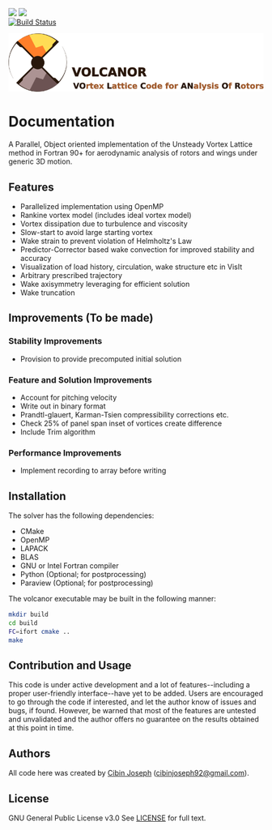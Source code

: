 [![](https://img.shields.io/badge/status-under%20development-green.svg)]()  [![](https://img.shields.io/badge/Last%20Updated-Nov%202020-green.svg)]()  
[![Build Status](https://travis-ci.com/cibinjoseph/VOLCANOR.svg?token=FMmn3XQeRECGNsy6mT6B&branch=test)](https://travis-ci.com/github/cibinjoseph/VOLCANOR)

![VOLCANOR](media/VOLCANOR-logo.png)

# Documentation
A Parallel, Object oriented implementation of the Unsteady Vortex Lattice method in Fortran 90+ for aerodynamic analysis of rotors and wings under generic 3D motion.

## Features
- Parallelized implementation using OpenMP
- Rankine vortex model (includes ideal vortex model)
- Vortex dissipation due to turbulence and viscosity
- Slow-start to avoid large starting vortex
- Wake strain to prevent violation of Helmholtz's Law
- Predictor-Corrector based wake convection for improved stability and accuracy
- Visualization of load history, circulation, wake structure etc in VisIt
- Arbitrary prescribed trajectory
- Wake axisymmetry leveraging for efficient solution
- Wake truncation

## Improvements (To be made)
### Stability Improvements
- Provision to provide precomputed initial solution

### Feature and Solution Improvements
- Account for pitching velocity
- Write out in binary format
- Prandtl-glauert, Karman-Tsien compressibility corrections etc.
- Check 25% of panel span inset of vortices create difference
- Include Trim algorithm

### Performance Improvements
- Implement recording to array before writing

## Installation
The solver has the following dependencies:
- CMake
- OpenMP
- LAPACK
- BLAS
- GNU or Intel Fortran compiler
- Python (Optional; for postprocessing)
- Paraview (Optional; for postprocessing)

The volcanor executable may be built in the following manner:
```bash
mkdir build
cd build
FC=ifort cmake ..
make
```

## Contribution and Usage
This code is under active development and a lot of features--including a proper user-friendly interface--have yet to be added. Users are encouraged to go through the code if interested, and let the author know of issues and bugs, if found. However, be warned that most of the features are untested and unvalidated and the author offers no guarantee on the results obtained at this point in time.

## Authors
All code here was created by [Cibin Joseph](https://github.com/cibinjoseph) (cibinjoseph92@gmail.com).

## License
GNU General Public License v3.0
See [LICENSE](LICENSE) for full text.
